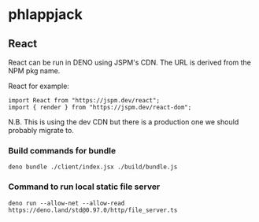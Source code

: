 # phlappjack

## React

React can be run in DENO using JSPM's CDN. The URL is derived from the NPM pkg name.

React for example:

```
import React from "https://jspm.dev/react";
import { render } from "https://jspm.dev/react-dom";
```

N.B. This is using the dev CDN but there is a production one we should probably migrate to.

### Build commands for bundle

`deno bundle ./client/index.jsx ./build/bundle.js`

### Command to run local static file server

`deno run --allow-net --allow-read https://deno.land/std@0.97.0/http/file_server.ts`